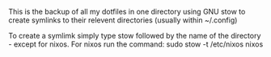 This is the backup of all my dotfiles in one directory using GNU stow to create symlinks to their relevent directories (usually within ~/.config)

To create a symlimk simply type stow followed by the name of the directory - except for nixos. For nixos run the command: sudo stow -t /etc/nixos nixos 
